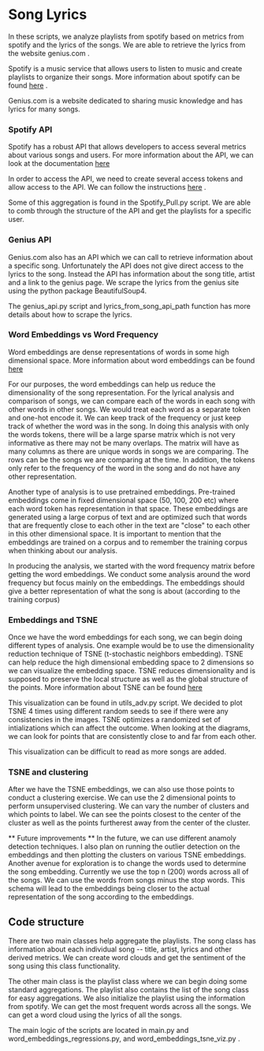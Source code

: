 # Song Lyrics

In these scripts, we analyze playlists from spotify based on metrics from spotify and the lyrics of the songs. We are able to retrieve the lyrics from the website genius.com .

Spotify is a music service that allows users to listen to music and create playlists to organize their songs. More information about spotify can be found [here](spotify.com) .

Genius.com is a website dedicated to sharing music knowledge and has lyrics for many songs.

### Spotify API

Spotify has a robust API that allows developers to access several metrics about various songs and users. For more information about the API, we can look at the documentation [here](www.spotify/developer/site )

 In order to access the API, we need to create several access tokens and allow access to the API. We can follow the instructions [here]() .

Some of this aggregation is found in the Spotify_Pull.py script.  We are able to comb through the structure of the API and get the playlists for a specific user.


### Genius API

Genius.com also has an API which we can call to retrieve information about a specific song. Unfortunately the API does not give direct access to the lyrics to the song. Instead the API has information about the song title, artist and a link to the genius page. We scrape the lyrics from the genius site using the python package BeautifulSoup4.

The genius_api.py script and lyrics_from_song_api_path function has more details about how to scrape the lyrics.


### Word Embeddings vs Word Frequency

Word embeddings are dense representations of words in some high dimensional space. More information about word embeddings can be found [here](www.stanfordnlp/glove)

For our purposes, the word embeddings can help us reduce the dimensionality of the song representation. For the lyrical analysis and comparison of songs, we can compare each of the words in each song with other words in other songs. We would treat each word as a separate token and one-hot encode it. We can keep track of the frequency or just keep track of whether the word was in the song. In doing this analysis with only the words tokens, there will be a large sparse matrix which is not very informative as there may not be many overlaps. The matrix will have as many columns as there are unique words in songs we are comparing. The rows can be the songs we are comparing at the time. In addition, the tokens only refer to the frequency of the word in the song and do not have any other representation.

Another type of analysis is to use pretrained embeddings. Pre-trained embeddings come in fixed dimensional space (50, 100, 200 etc) where each word token has representation in that space. These embeddings are generated using a large corpus of text and are optimized such that words that are frequently close to each other in the text are "close" to each other in this other dimensional space. It is important to mention that the embeddings are trained on a corpus and to remember the training corpus when thinking about our analysis.

In producing the analysis, we started with the word frequency matrix before getting the word embeddings. We conduct some analysis around the word frequency but focus mainly on the embeddings. The embeddings should give a better representation of what the song is about (according to the training corpus)

### Embeddings and TSNE

Once we have the word embeddings for each song, we can begin doing different types of analysis. One example would be to use the dimensionality reduction technique of TSNE (t-stochastic neighbors embedding). TSNE can help reduce the high dimensional embedding space to 2 dimensions so we can visualize the embedding space. TSNE reduces dimensionality and is supposed to preserve the local structure as well as the global structure of the points. More information about TSNE can be found [here](AV/TSNE)

This visualization can be found in utils_adv.py script. We decided to plot TSNE 4 times using different random seeds to see if there were any consistencies in the images. TSNE optimizes a randomized set of intializations which can affect the outcome. When looking at the diagrams, we can look for points that are consistently close to and far from each other.

This visualization can be difficult to read as more songs are added.

### TSNE and clustering

After we have the TSNE embeddings, we can also use those points to conduct a clustering exercise. We can use the 2 dimensional points to perform unsupervised clustering. We can vary the number of clusters and which points to label. We can see the points closest to the center of the cluster as well as the points furtherest away from the center of the cluster.

** Future improvements **
In the future, we can use different anamoly detection techniques.
I also plan on running the outlier detection on the embeddings and then plotting the clusters on various TSNE embeddings.   
Another avenue for exploration is to change the words used to determine the song embedding. Currently  we use the top n (200) words across all of the songs. We can use the words from songs minus the stop words. This schema will lead to the embeddings being closer to the actual representation of the song according to the embeddings.   


## Code structure

There are two main classes help aggregate the playlists. The song class has information about each individual song -- title, artist, lyrics and other derived metrics. We can create word clouds and get the sentiment of the song using this class functionality.

The other main class is the playlist class where we can begin doing some standard aggregations. The playlist also contains the list of the song class for easy aggregations. We also initialize the playlist using the information from spotify. We can get the most frequent words across all the songs. We can get a word cloud using the lyrics of all the songs.

The main logic of the scripts are located in main.py and word_embeddings_regressions.py, and  word_embeddings_tsne_viz.py .
